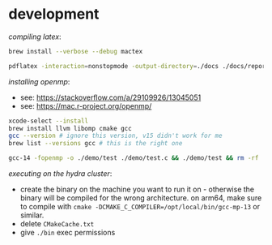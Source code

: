 # development

_compiling latex_:

```bash
brew install --verbose --debug mactex

pdflatex -interaction=nonstopmode -output-directory=./docs ./docs/report.tex
```

_installing openmp_:

-   see: https://stackoverflow.com/a/29109926/13045051
-   see: https://mac.r-project.org/openmp/

```bash
xcode-select --install
brew install llvm libomp cmake gcc
gcc --version # ignore this version, v15 didn't work for me
brew list --versions gcc # this is the right one

gcc-14 -fopenmp -o ./demo/test ./demo/test.c && ./demo/test && rm -rf ./demo/test
```

_executing on the hydra cluster_:

-   create the binary on the machine you want to run it on - otherwise the binary will be compiled for the wrong architecture. on arm64, make sure to compile with `cmake -DCMAKE_C_COMPILER=/opt/local/bin/gcc-mp-13` or similar.
-   delete `CMakeCache.txt`
-   give `./bin` exec permissions
